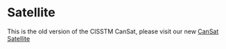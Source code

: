 # Satellite
This is the old version of the CISSTM CanSat, please visit our new [CanSat Satellite](https://github.com/cisstm/satellitev2)
